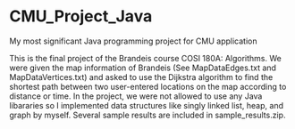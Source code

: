 # CMU_Project_Java
My most significant Java programming project for CMU application

This is the final project of the Brandeis course COSI 180A: Algorithms. We were given the map information of Brandeis (See MapDataEdges.txt and MapDataVertices.txt) and asked to use the Dijkstra algorithm to find the shortest path between two user-entered locations on the map according to distance or time. In the project, we were not allowed to use any Java libararies so I implemented data structures like singly linked list, heap, and graph by myself. Several sample results are included in sample_results.zip.
